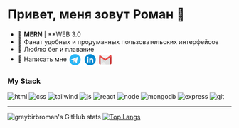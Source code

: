# Привет, меня зовут Роман :wave:

 + :large_blue_diamond: **MERN** | **WEB 3.0
 + :large_blue_diamond: Фанат удобных и продуманных пользовательских интерфейсов
 + :large_blue_diamond: Люблю бег и плавание
 + :large_blue_diamond: Написать мне <a href="https://t.me/romfedorov" target="_blank"><img align="center" src="https://github.com/greybirbroman/greybirbroman/blob/main/images/telegram.png" alt="" width="30" /></a> <a href="https://www.linkedin.com/in/roman-fedorov-31b62b266/" target="_blank"><img align="center" src="https://github.com/greybirbroman/greybirbroman/blob/main/images/linkedin.png" alt="" width="30" /></a> <a href="mailto:rfedorov.work@gmail.com" target="_blank"><img align="center" src="https://github.com/greybirbroman/greybirbroman/blob/main/images/gmail.png" alt="" width="30" /></a>


### My Stack
![html](https://img.shields.io/badge/html-F5F5F5?style=for-the-badge&logo=html5&logoColor=#E34F26)
![css](https://img.shields.io/badge/css-F5F5F5?style=for-the-badge&logo=css3&logoColor=0000FF)
![tailwind](https://img.shields.io/badge/css-F5F5F5?style=for-the-badge&logo=tailwindcss&logoColor=#06b6d4) 
![js](https://img.shields.io/badge/JavaScript-F5F5F5?style=for-the-badge&logo=JavaScript&logoColor=#F7DF1E)
![react](https://img.shields.io/badge/React-F5F5F5?style=for-the-badge&logo=React&logoColor=#61DAFB)
![node](https://img.shields.io/badge/Node.js-F5F5F5?style=for-the-badge&logo=Node.js&logoColor=#339933)
![mongodb](https://img.shields.io/badge/mongodb-F5F5F5?style=for-the-badge&logo=mongodb&logoColor=#47A248)
![express](https://img.shields.io/badge/express.js-F5F5F5?style=for-the-badge&logo=&logoColor=#000000)
![git](https://img.shields.io/badge/git-F5F5F5?style=for-the-badge&logo=Git&logoColor=#F05032)
___


![greybirbroman's GitHub stats](https://github-readme-stats.vercel.app/api?username=greybirbroman&theme=swift&show_icons=true&hide=stars,contribs)
[![Top Langs](https://github-readme-stats.vercel.app/api/top-langs/?username=greybirbroman&theme=swift&layout=compact)](https://github.com/greybirbroman/github-readme-stats)





